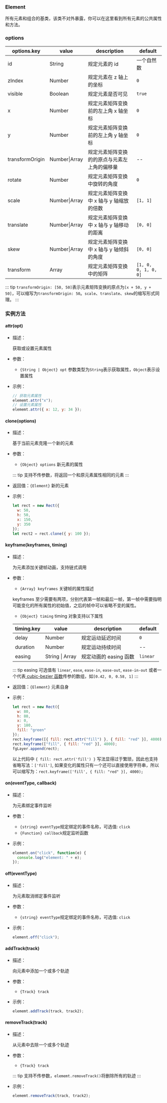 ### Element

所有元素和组合的基类，该类不对外暴露，你可以在这里看到所有元素的公共属性和方法。

### options

| options.key     | value         | description                                  | default              |
| --------------- | ------------- | -------------------------------------------- | -------------------- |
| id              | String        | 规定元素的 id                                | 一个自然数           |
| zIndex          | Number        | 规定元素在 z 轴上的坐标                      | `0`                  |
| visible         | Boolean       | 规定元素是否可见                             | `true`               |
| x               | Number        | 规定元素矩阵变换前的左上角 x 轴坐标          | `0`                  |
| y               | Number        | 规定元素矩阵变换前的左上角 y 轴坐标          | `0`                  |
| transformOrigin | Number\|Array | 规定元素矩阵变换的的原点与元素左上角的偏移量 | --                   |
| rotate          | Number        | 规定元素矩阵变换中旋转的角度                 | `0`                  |
| scale           | Number\|Array | 规定元素矩阵变换中 x 轴与 y 轴缩放的倍数     | `[1, 1]`             |
| translate       | Number\|Array | 规定元素矩阵变换中 x 轴与 y 轴移动的距离     | `[0, 0]`             |
| skew            | Number\|Array | 规定元素矩阵变换中 x 轴与 y 轴倾斜的角度     | `[0, 0]`             |
| transform       | Array         | 规定元素矩阵变换中的矩阵                     | `[1, 0, 0, 1, 0, 0]` |

::: tip
`transformOrigin: [50, 50]`表示元素矩阵变换的原点为`[x + 50, y + 50]`，可以缩写为`transformOrigin: 50`。`scale`、`translate`、`skew`的缩写形式同理。
:::

### 实例方法

#### attr(opt)

- 描述：

  获取或设置元素属性

- 参数：

  - `{String | Object} opt` 参数类型为`String`表示获取属性，`Object`表示设置属性

- 示例：

  ```js
  // 获取元素属性
  elememt.attr("x");
  // 设置元素属性
  elememt.attr({ x: 12, y: 34 });
  ```

#### clone(options)

- 描述：

  基于当前元素克隆一个新的元素

- 参数：

  - `{Object} options` 新元素的属性

  ::: tip
  支持不传参数，将返回一个和原元素属性相同的元素
  :::

- 返回值：`{Element}` 新的元素

- 示例：

  ```js
  let rect = new Rect({
    w: 50,
    h: 50,
    x: 150,
    y: 350
  });
  let rect2 = rect.clone({ y: 100 });
  ```

#### keyframe(keyframes, timing)

- 描述：

  为元素添加关键帧动画，支持链式调用

- 参数：

  - `{Array} keyframes` 关键帧的属性描述

  keyframes 至少需要有两项，分别代表第一帧和最后一帧，第一帧中需要指明可能变化的所有属性的初始值，之后的帧中可以省略不变的属性。

  - `{Object} timing` timing 对象支持以下属性

  | timing.key | value           | description            | default  |
  | ---------- | --------------- | ---------------------- | -------- |
  | delay      | Number          | 规定运动延迟时间       | `0`      |
  | duration   | Number          | 规定运动持续时间       | --       |
  | easing     | String \| Array | 规定动画的 easing 函数 | `linear` |

  ::: tip
  easing 可选值有 `linear`, `ease`, `ease-in`, `ease-out`, `ease-in-out` 或者一个代表[ cubic-bezier 函数](https://blog.csdn.net/wjnf012/article/details/78795573)传参的数组，如`[0.42, 0, 0.58, 1]`
  :::

* 返回值：`{Element}` 元素自身

* 示例：

  ```js
  let rect = new Rect({
    w: 80,
    h: 80,
    x: 0,
    y: 180,
    fill: "green"
  });
  rect.keyframe([{ fill: rect.attr("fill") }, { fill: "red" }], 4000);
  rect.keyframe(["fill", { fill: "red" }], 4000);
  fgLayer.append(rect);
  ```

  以上代码中 `{ fill: rect.attr('fill') }` 写法显得过于繁琐，因此也支持省略写法：`['fill']`, 如果变化的属性只有一个还可以直接使用字符串，所以可以缩写为：`rect.keyframe(['fill', { fill: "red" }], 4000);`

#### on(eventType, callback)

- 描述：

  为元素绑定事件监听

- 参数：

  - `{string} eventType`规定绑定的事件名称，可选值: `click`
  - `{Function} callback`规定监听函数

- 示例：
  ```js
  element.on("click", function(e) {
    console.log("element: " + e);
  });
  ```

#### off(eventType)

- 描述：

  为元素取消绑定事件监听

- 参数：

  - `{string} eventType`规定绑定的事件名称，可选值: `click`

- 示例：
  ```js
  element.off("click");
  ```

#### addTrack(track)

- 描述：

  向元素中添加一个或多个轨迹

- 参数：

  - `{Track} track`

- 示例：
  ```js
  elememt.addTrack(track, track2);
  ```

#### removeTrack(track)

- 描述：

  从元素中去除一个或多个轨迹

- 参数：

  - `{Track} track`

  ::: tip
  支持不传参数，`elememt.removeTrack()`将删除所有的轨迹
  :::

- 示例：

  ```js
  elememt.removeTrack(track, track2);
  ```

